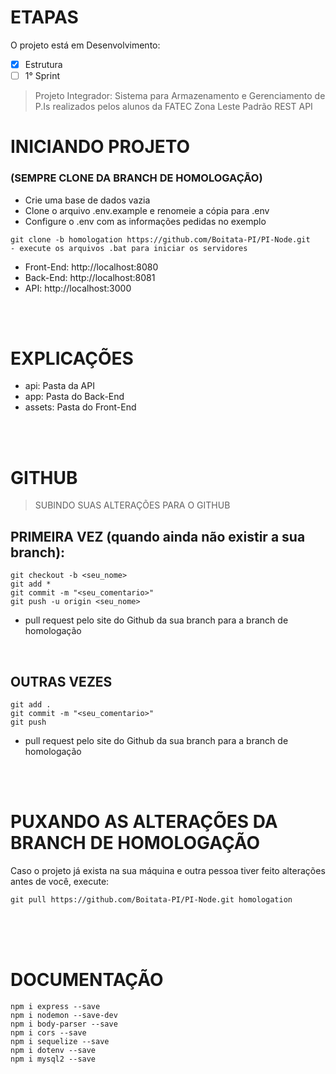 # ETAPAS
O projeto está em Desenvolvimento:

- [x] Estrutura
- [ ] 1° Sprint

> Projeto Integrador: Sistema para Armazenamento e Gerenciamento de P.Is realizados pelos alunos da FATEC Zona Leste
> Padrão REST API

# INICIANDO PROJETO</h1>
### (SEMPRE CLONE DA BRANCH DE HOMOLOGAÇÃO)
- Crie uma base de dados vazia 
- Clone o arquivo .env.example e renomeie a cópia para .env
- Configure o .env com as informações pedidas no exemplo

```
git clone -b homologation https://github.com/Boitata-PI/PI-Node.git
- execute os arquivos .bat para iniciar os servidores
```
- Front-End: http://localhost:8080
- Back-End: http://localhost:8081
- API: http://localhost:3000

<br><br>

# EXPLICAÇÕES
- api: Pasta da API
- app: Pasta do Back-End
- assets: Pasta do Front-End


<br><br>

# GITHUB
> SUBINDO SUAS ALTERAÇÕES PARA O GITHUB
## PRIMEIRA VEZ (quando ainda não existir a sua branch):
```
git checkout -b <seu_nome>
git add *
git commit -m "<seu_comentario>"
git push -u origin <seu_nome>
```
- pull request pelo site do Github da sua branch para a branch de homologação

<br>

## OUTRAS VEZES
```
git add .
git commit -m "<seu_comentario>"
git push
```
- pull request pelo site do Github da sua branch para a branch de homologação

<br><br>

# PUXANDO AS ALTERAÇÕES DA BRANCH DE HOMOLOGAÇÃO
Caso o projeto já exista na sua máquina e outra pessoa tiver feito alterações antes de você, execute:
```
git pull https://github.com/Boitata-PI/PI-Node.git homologation
```

<br><br><br>

# DOCUMENTAÇÃO
```
npm i express --save
npm i nodemon --save-dev
npm i body-parser --save
npm i cors --save
npm i sequelize --save
npm i dotenv --save
npm i mysql2 --save
```